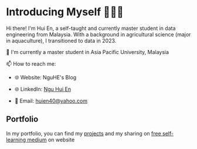 # Introducing Myself 🙋🏻‍♀️
Hi there! I'm Hui En, a self-taught and currently master student in data engineering from Malaysia. With a background in agricultural science (major in aquaculture), I transitioned to data in 2023.


🏫 I'm currently a master student in Asia Pacific University, Malaysia

📫 How to reach me:

- 🌐 Website: NguHE's Blog

- 🌐 LinkedIn: [Ngu Hui En](https://www.linkedin.com/in/nguhe2000/)

- 📩 Email: huien40@yahoo.com


## Portfolio
In my portfolio, you can find my [projects](https://www.notion.so/Portfolio-4adf767344fb4499bcc8893cc3de25be?pvs=4) and my sharing on [free self-learning medium](https://github.com/NguHE/Self-Learning-Medium) on website
